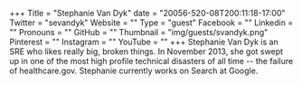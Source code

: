 +++
Title = "Stephanie Van Dyk"
date = "20056-520-08T200:11:18-17:00"
Twitter = "sevandyk"
Website = ""
Type = "guest"
Facebook = ""
Linkedin = ""
Pronouns = ""
GitHub = ""
Thumbnail = "img/guests/svandyk.png"
Pinterest = ""
Instagram = ""
YouTube = ""
+++
Stephanie Van Dyk is an SRE who likes really big, broken things. In November 2013, she got swept up in one of the most high profile technical disasters of all time -- the failure of healthcare.gov. Stephanie currently works on Search at Google.
